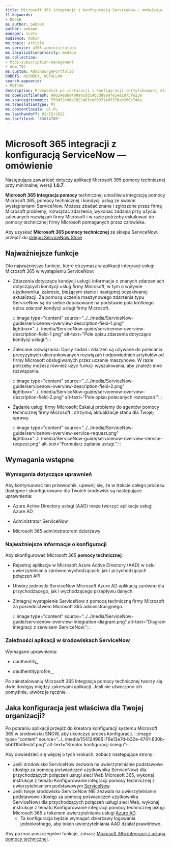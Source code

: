 ```yaml
---
title: Microsoft 365 integracji z konfiguracją ServiceNow — omówienie
f1.keywords:
- NOCSH
ms.author: pebaum
author: pebaum
manager: scotv
audience: Admin
ms.topic: article
ms.service: o365-administration
ms.localizationpriority: medium
ms.collection:
- M365-subscription-management
- Adm_TOC
ms.custom: AdminSurgePortfolio
ROBOTS: NOINDEX, NOFOLLOW
search.appverid:
- MET150
description: Przewodnik po instalacji i konfiguracji certyfikowanej dla programu ServiceNow z zakresem.
ms.openlocfilehash: 99024eabd4009dcdd14b3d999afe5ee1875fe23e
ms.sourcegitcommit: 559df2c86a7822463ce0597140537bab260c746a
ms.translationtype: MT
ms.contentlocale: pl-PL
ms.lasthandoff: 02/15/2022
ms.locfileid: "63014780"
---
```

# <a name="microsoft-365-support-integration-with-servicenow-configuration-overview"></a>Microsoft 365 integracji z konfiguracją ServiceNow — omówienie

Następująca zawartość dotyczy aplikacji Microsoft 365 pomocy technicznej przy minimalnej wersji **1.0.7**.

**Microsoft 365 integracja pomocy** technicznej umożliwia integrację pomocy Microsoft 365, pomocy technicznej i kondycji usług ze swoimi wystąpieniami ServiceNow. Możesz zbadać znane i zgłoszone przez firmę Microsoft problemy, rozwiązać zdarzenia, wykonać zadania przy użyciu zalecanych rozwiązań firmy Microsoft i w razie potrzeby eskalować do pomocy technicznej firmy Microsoft pomaganych przez człowieka.

Aby uzyskać **Microsoft 365 pomocy technicznej** ze sklepu ServiceNow, przejdź do [sklepu ServiceNow Store](https://store.servicenow.com/sn_appstore_store.do#!/store/application/6d05c93f1b7784507ddd4227cc4bcb9f).

## <a name="key-features"></a>Najważniejsze funkcje

Oto najważniejsze funkcje, które otrzymasz w aplikacji integracji usługi Microsoft 365 w wystąpieniu ServiceNow:

- Zdarzenia dotyczące kondycji usługi: informacje o znanych zdarzeniach dotyczących kondycji usług firmy Microsoft, w tym o wpływie użytkownika, zakresie, bieżącym stanie i następnej oczekiwanej aktualizacji. Za pomocą uczenia maszynowego zdarzenia typu ServiceNow są do siebie dopasowane na podstawie pola krótkiego opisu zdarzeń kondycji usługi firmy Microsoft.

    :::image type="content" source="../../media/ServiceNow-guide/servicenow-overview-description-field-1.png" lightbox="../../media/ServiceNow-guide/servicenow-overview-description-field-1.png" alt-text="Pole opisu zdarzenia dotyczące kondycji usługi.":::

- Zalecane rozwiązania: Opisy zadań i zdarzeń są używane do polecania precyzyjnych ukierunkowanych rozwiązań i odpowiednich artykułów od firmy Microsoft obsługiwanych przez uczenie maszynowe. W razie potrzeby możesz również użyć funkcji wyszukiwania, aby znaleźć inne rozwiązania.

    :::image type="content" source="../../media/ServiceNow-guide/servicenow-overview-description-field-2.png" lightbox="../../media/ServiceNow-guide/servicenow-overview-description-field-2.png" alt-text="Pole opisu polecanych rozwiązań.":::

- Żądanie usługi firmy Microsoft: Eskaluj problemy do agentów pomocy technicznej firmy Microsoft i otrzymuj aktualizacje stanu dla Twojej sprawy.

    :::image type="content" source="../../media/ServiceNow-guide/servicenow-overview-service-request.png" lightbox="../../media/ServiceNow-guide/servicenow-overview-service-request.png" alt-text="Formularz żądania usługi.":::

## <a name="prerequisites"></a>Wymagania wstępne

### <a name="permissions-requirements"></a>Wymagania dotyczące uprawnień

Aby kontynuować ten przewodnik, upewnij się, że w trakcie całego procesu dostępne i skonfigurowane dla Twoich środowisk są następujące uprawnienia:

- Azure Active Directory usługi (AAD) może tworzyć aplikacje usługi Azure AD

- Administrator ServiceNow

- Microsoft 365 administratorem dzierżawy

### <a name="configuration-highlights"></a>Najważniejsze informacje o konfiguracji

Aby skonfigurować Microsoft 365 **pomocy technicznej**:

- Rejestruj aplikacje w Microsoft Azure Active Directory (AAD) w celu uwierzytelniania zarówno wychodzących, jak i przychodzących połączeń API.

- Utwórz jednostki ServiceNow Microsoft Azure AD aplikacją zarówno dla przychodzącego, jak i wychodzącego przepływu danych.

- Zintegruj wystąpienie ServiceNow z pomocą techniczną firmy Microsoft za pośrednictwem Microsoft 365 administracyjnego.

    :::image type="content" source="../../media/ServiceNow-guide/servicenow-overview-integration-diagram.png" alt-text="Diagram integracji z serwisem ServiceNow.":::

### <a name="application-dependencies-in-your-servicenow-environments"></a>Zależności aplikacji w środowiskach ServiceNow

Wymagane uprawnienia:

- oauthentity\_

- oauthentityprofile\_\_

Po zainstalowaniu Microsoft 365 Integracja pomocy technicznej tworzy się dwie dostępy między zakresami aplikacji. Jeśli nie utworzono ich pomyślnie, utwórz je ręcznie.

## <a name="what-configuration-is-right-for-your-organization"></a>Jaka konfiguracja jest właściwa dla Twojej organizacji?

Po pobraniu aplikacji przejdź do kreatora konfiguracji systemu Microsoft 365 w środowisku SNOW, aby ukończyć proces konfiguracji.
:::image type="content" source="../../media/154124985-76e13e7d-b32e-4741-830b-bbb110d3ecbf.png" alt-text="Kreator konfiguracji śniegu":::

Aby dowiedzieć się więcej o tych krokach, zobacz następujące strony:
- Jeśli środowisko ServiceNow zezwala na uwierzytelnianie podstawowe (dostęp za pomocą poświadczeń użytkownika ServiceNow) dla przychodzących połączeń usługi sieci Web Microsoft 365, wykonaj instrukcje z tematu Konfigurowanie integracji pomocy technicznej z uwierzytelnianiem podstawowym [ServiceNow](servicenow-basic-authentication.md).
- Jeśli twoje środowisko ServiceNow NIE zezwala na uwierzytelnianie podstawowe (dostęp za pomocą poświadczeń użytkownika ServiceNow) dla przychodzących połączeń usługi sieci Web, wykonaj instrukcje z tematu Konfigurowanie integracji pomocy technicznej usługi Microsoft 365 z tokenem uwierzytelniania usługi [Azure AD](servicenow-aad-oauth-token.md).
  - Ta konfiguracja będzie wymagać dzierżawy logowania jednokrotnego, aby token uwierzytelniania AAD działał prawidłowo.

Aby poznać poszczególne funkcje, zobacz [Microsoft 365 integracji z usługą pomocy technicznej](https://store.servicenow.com/sn_appstore_store.do#!/store/application/6d05c93f1b7784507ddd4227cc4bcb9f).
